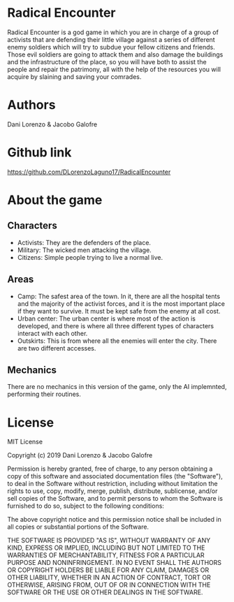 # Radical Encounter
Radical Encounter is a god game in which you are in charge of a group of activists that are defending their little village against a series of different enemy soldiers which will try to
subdue your fellow citizens and friends. Those evil soldiers are going to attack them and also damage the buildings and the
infrastructure of the place, so you will have both to assist the people and repair the patrimony, all with the help of the resources you will acquire by slaining and saving your comrades.

# Authors
Dani Lorenzo & Jacobo Galofre

# Github link
https://github.com/DLorenzoLaguno17/RadicalEncounter

# About the game

## Characters
- Activists: They are the defenders of the place.
- Military: The wicked men attacking the village.
- Citizens: Simple people trying to live a normal live.

## Areas
- Camp: The safest area of the town. In it, there are all the hospital tents and the majority of the activist forces,
and it is the most important place if they want to survive. It must be kept safe from the enemy at all cost.
- Urban center: The urban center is where most of the action is developed, and there is where all three different 
types of characters interact with each other.
- Outskirts: This is from where all the enemies will enter the city. There are two different accesses.

## Mechanics
There are no mechanics in this version of the game, only the AI implemnted, performing their routines.

# License

MIT License

Copyright (c) 2019 Dani Lorenzo & Jacobo Galofre

Permission is hereby granted, free of charge, to any person obtaining a copy
of this software and associated documentation files (the "Software"), to deal
in the Software without restriction, including without limitation the rights
to use, copy, modify, merge, publish, distribute, sublicense, and/or sell
copies of the Software, and to permit persons to whom the Software is
furnished to do so, subject to the following conditions:

The above copyright notice and this permission notice shall be included in all
copies or substantial portions of the Software.

THE SOFTWARE IS PROVIDED "AS IS", WITHOUT WARRANTY OF ANY KIND, EXPRESS OR
IMPLIED, INCLUDING BUT NOT LIMITED TO THE WARRANTIES OF MERCHANTABILITY,
FITNESS FOR A PARTICULAR PURPOSE AND NONINFRINGEMENT. IN NO EVENT SHALL THE
AUTHORS OR COPYRIGHT HOLDERS BE LIABLE FOR ANY CLAIM, DAMAGES OR OTHER
LIABILITY, WHETHER IN AN ACTION OF CONTRACT, TORT OR OTHERWISE, ARISING FROM,
OUT OF OR IN CONNECTION WITH THE SOFTWARE OR THE USE OR OTHER DEALINGS IN THE
SOFTWARE.



